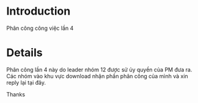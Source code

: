 # Introduction #

Phân công công việc lần 4


# Details #

Phân công lần 4 này do leader nhóm 12 được sử ủy quyền của PM đưa ra.
Các nhóm vào khu vực download nhận phần phân công của mình và xin reply lại tại đây.

Thanks